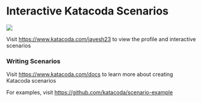 # Interactive Katacoda Scenarios

[![](http://shields.katacoda.com/katacoda/jayesh23/count.svg)](https://www.katacoda.com/jayesh23 "Get your profile on Katacoda.com")

Visit https://www.katacoda.com/jayesh23 to view the profile and interactive scenarios

### Writing Scenarios
Visit https://www.katacoda.com/docs to learn more about creating Katacoda scenarios

For examples, visit https://github.com/katacoda/scenario-example
